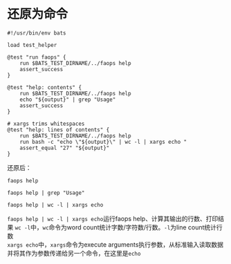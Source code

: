 # 还原为命令
```
#!/usr/bin/env bats

load test_helper

@test "run faops" {
    run $BATS_TEST_DIRNAME/../faops help
    assert_success
}

@test "help: contents" {
    run $BATS_TEST_DIRNAME/../faops help
    echo "${output}" | grep "Usage"
    assert_success
}

# xargs trims whitespaces
@test "help: lines of contents" {
    run $BATS_TEST_DIRNAME/../faops help
    run bash -c "echo \"${output}\" | wc -l | xargs echo "
    assert_equal "27" "${output}"
}
```
还原后：
```
faops help

faops help | grep "Usage"

faops help | wc -l | xargs echo
```
`faops help | wc -l | xargs echo`运行faops help、计算其输出的行数、打印结果
`wc -l`中，`wc`命令为word count统计字数/字符数/行数。`-l`为line count统计行数    
`xargs echo`中，`xargs`命令为execute arguments执行参数，从标准输入读取数据并将其作为参数传递给另一个命令，在这里是`echo`